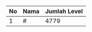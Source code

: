 | No | Nama            | Jumlah Level |
|----|-----------------|--------------|
| 1  | #    |    4779        |
